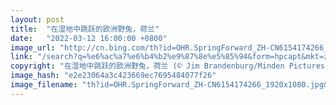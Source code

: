 ```yaml
---
layout: post
title:  "在湿地中跳跃的欧洲野兔，荷兰"
date:   "2022-03-12 16:00:00 +0800"
image_url: "http://cn.bing.com/th?id=OHR.SpringForward_ZH-CN6154174266_1920x1080.jpg&rf=LaDigue_1920x1080.jpg&pid=hp"
link: "/search?q=%e6%ac%a7%e6%b4%b2%e9%87%8e%e5%85%94&form=hpcapt&mkt=zh-cn"
copyright: "在湿地中跳跃的欧洲野兔，荷兰 (© Jim Brandenburg/Minden Pictures)"
image_hash: "e2e23064a3c423669ec7695484077f26"
image_filename: "th?id=OHR.SpringForward_ZH-CN6154174266_1920x1080.jpg&rf=LaDigue_1920x1080.jpg&pid=hp"
---
```

